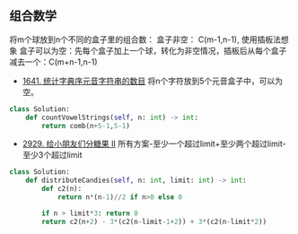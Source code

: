 ## 组合数学

将m个球放到n个不同的盒子里的组合数： 
盒子非空： C(m-1,n-1), 使用插板法想象
盒子可以为空：先每个盒子加上一个球，转化为非空情况，插板后从每个盒子减去一个：C(m+n-1,n-1) 

- [1641. 统计字典序元音字符串的数目](https://leetcode.cn/problems/count-sorted-vowel-strings/description/)
将n个字符放到5个元音盒子中，可以为空。
```py
class Solution:
    def countVowelStrings(self, n: int) -> int:
        return comb(n+5-1,5-1)
```

- [2929. 给小朋友们分糖果 II](https://leetcode.cn/problems/distribute-candies-among-children-ii/description/)
所有方案-至少一个超过limit+至少两个超过limit-至少3个超过limit

```py
class Solution:
    def distributeCandies(self, n: int, limit: int) -> int:
        def c2(n):
            return n*(n-1)//2 if n>0 else 0

        if n > limit*3: return 0
        return c2(n+2) - 3*(c2(n-limit-1+2)) + 3*(c2(n-limit*2))
```